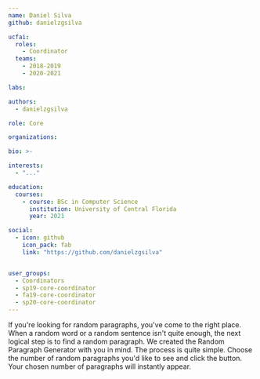 ```yaml
---
name: Daniel Silva
github: danielzgsilva

ucfai:
  roles:
    - Coordinator
  teams:
    - 2018-2019
    - 2020-2021

labs:

authors:
  - danielzgsilva

role: Core

organizations:

bio: >-

interests:
  - "..."

education:
  courses:
    - course: BSc in Computer Science
      institution: University of Central Florida
      year: 2021

social:
  - icon: github
    icon_pack: fab
    link: "https://github.com/danielzgsilva"


user_groups:
  - Coordinators
  - sp19-core-coordinator
  - fa19-core-coordinator
  - sp20-core-coordinator
---
```


If you're looking for random paragraphs, you've come to the right place. When a random
word or a random sentence isn't quite enough, the next logical step is to find a random
paragraph. We created the Random Paragraph Generator with you in mind. The process is
quite simple. Choose the number of random paragraphs you'd like to see and click the
button. Your chosen number of paragraphs will instantly appear.
